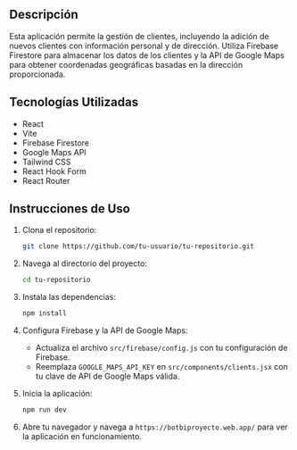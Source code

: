 ## Descripción

Esta aplicación permite la gestión de clientes, incluyendo la adición de nuevos clientes con información personal y de dirección. Utiliza Firebase Firestore para almacenar los datos de los clientes y la API de Google Maps para obtener coordenadas geográficas basadas en la dirección proporcionada.

## Tecnologías Utilizadas

- React
- Vite
- Firebase Firestore
- Google Maps API
- Tailwind CSS
- React Hook Form
- React Router


## Instrucciones de Uso

1. Clona el repositorio:
   ```sh
   git clone https://github.com/tu-usuario/tu-repositorio.git
   ```

2. Navega al directorio del proyecto:
   ```sh
   cd tu-repositorio
   ```

3. Instala las dependencias:
   ```sh
   npm install
   ```

4. Configura Firebase y la API de Google Maps:
   - Actualiza el archivo `src/firebase/config.js` con tu configuración de Firebase.
   - Reemplaza `GOOGLE_MAPS_API_KEY` en `src/components/clients.jsx` con tu clave de API de Google Maps válida.

5. Inicia la aplicación:
   ```sh
   npm run dev
   ```

6. Abre tu navegador y navega a `https://botbiproyecto.web.app/` para ver la aplicación en funcionamiento.
